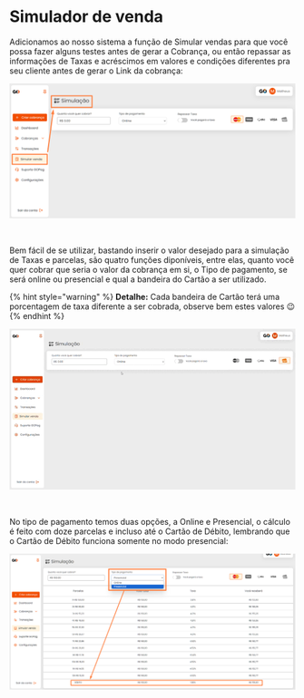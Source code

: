 # Simulador de venda

<p>Adicionamos ao nosso sistema a função de Simular vendas para que você possa fazer alguns testes antes de gerar a Cobrança, ou então repassar as informações de Taxas e acréscimos em valores e condições diferentes pra seu cliente antes de gerar o Link da cobrança:</p>

![simulador_menu](/assets/prints/simulador_menu.png)

<br>

<p>Bem fácil de se utilizar, bastando inserir o valor desejado para a simulação de Taxas e parcelas, são quatro funções diponíveis, entre elas, quanto você quer cobrar que seria o valor da cobrança em si, o Tipo de pagamento, se será online ou presencial e qual a bandeira do Cartão a ser utilizado.</p>

{% hint style="warning" %}
**Detalhe:**  Cada bandeira de Cartão terá uma porcentagem de taxa diferente a ser cobrada, observe bem estes valores 😉
{% endhint %}

![simulador_menu_exemplo](/assets/prints/simulador_menu_exemplo.gif)

<br>

<p>No tipo de pagamento temos duas opções, a Online e Presencial, o cálculo é feito com doze parcelas e incluso até o Cartão de Débito, lembrando que o Cartão de Débito funciona somente no modo presencial:</p>

![simulador_menu_tipo_pagamento](/assets/prints/simulador_menu_tipo_pagamento.png)



<!-- ESTA PARTE ESTÁ FORA PORQUE SERÁ CENTRALIZADA NO QUADRO DE TAXAS TUDO QUE FOR REFERENTE.

<br>

<p>Você pode fazer a simulação com as duas opções de Taxa, sendo você pagando, ou colocando o cliente para fazer o pagamento, com somente um clique:</p>

![simulador_menu_](/assets/prints/simulador_menu_repassar_taxa.png)

<br> -->